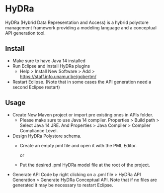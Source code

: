 # HyDRa
HyDRa (Hybrid Data Representation and Access) is a hybrid polystore management framework providing a modeling language and a conceptual API generation tool.

## Install

-   Make sure to have Java 14 installed
-   Run Eclipse and install HyDRa plugins
    -   Help > Install New Software > Add > https://staff.info.unamur.be/gobertm/
-   Restart Eclipse. (Note that in some cases the API generation need a second Eclipse restart)

## Usage
-   Create New Maven project or import pre existing ones in APIs folder.
    -   Please make sure to use Java 14 compiler. Properties > Build path > Select Java 14 JRE. 
    And Properties > Java Compiler > Compiler Compliance Level.
-   Design HyDRa Polystore schema.
    -   Create an empty pml file and open it with the PML Editor.
        
        or
    -   Put the desired .pml HyDRa model file at the root of the project.
-   Generate API Code by right clicking on a .pml file > HyDRa API Generation > Generate HyDRa Conceptual API. Note that if no files are generated it may be necessary to restart Eclipse.
